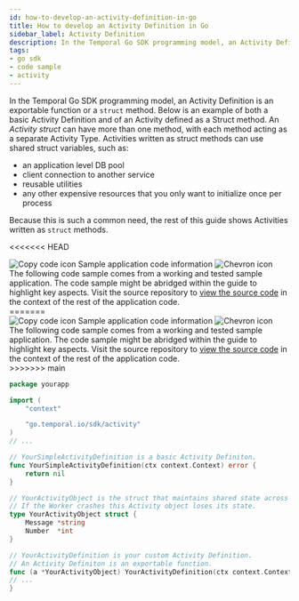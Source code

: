 ```yaml
---
id: how-to-develop-an-activity-definition-in-go
title: How to develop an Activity Definition in Go
sidebar_label: Activity Definition
description: In the Temporal Go SDK programming model, an Activity Definition is an exportable function or a `struct` method.
tags:
- go sdk
- code sample
- activity
---
```


<!-- DO NOT EDIT THIS FILE DIRECTLY.
THIS FILE IS GENERATED from https://github.com/temporalio/documentation-samples-go/blob/main/yourapp/your_activity_definition_dacx.go. -->

In the Temporal Go SDK programming model, an Activity Definition is an exportable function or a `struct` method.
Below is an example of both a basic Activity Definition and of an Activity defined as a Struct method.
An _Activity struct_ can have more than one method, with each method acting as a separate Activity Type.
Activities written as struct methods can use shared struct variables, such as:

- an application level DB pool
- client connection to another service
- reusable utilities
- any other expensive resources that you only want to initialize once per process

Because this is such a common need, the rest of this guide shows Activities written as `struct` methods.

<<<<<<< HEAD

<div class="copycode-notice-container"><div class="copycode-notice"><img data-style="copycode-icon" src="/icons/copycode.png" alt="Copy code icon" /> Sample application code information <img id="i-07aa8a8a-01cb-4f8f-8b03-613da6701f7f" data-event="clickable-copycode-info" data-style="chevron-icon" src="/icons/chevron.png" alt="Chevron icon" /></div><div id="copycode-info-07aa8a8a-01cb-4f8f-8b03-613da6701f7f" class="copycode-info">The following code sample comes from a working and tested sample application. The code sample might be abridged within the guide to highlight key aspects. Visit the source repository to <a href="https://github.com/temporalio/documentation-samples-go/blob/main/yourapp/your_activity_definition_dacx.go">view the source code</a> in the context of the rest of the application code.</div></div>
=======
<div class="copycode-notice-container"><div class="copycode-notice"><img data-style="copycode-icon" src="/icons/copycode.png" alt="Copy code icon" /> Sample application code information <img id="i-1fcc1a65-c4a6-49fb-9e20-27cdb05359ea" data-event="clickable-copycode-info" data-style="chevron-icon" src="/icons/chevron.png" alt="Chevron icon" /></div><div id="copycode-info-1fcc1a65-c4a6-49fb-9e20-27cdb05359ea" class="copycode-info">The following code sample comes from a working and tested sample application. The code sample might be abridged within the guide to highlight key aspects. Visit the source repository to <a href="https://github.com/temporalio/documentation-samples-go/blob/main/yourapp/your_activity_definition_dacx.go">view the source code</a> in the context of the rest of the application code.</div></div>
>>>>>>> main

```go
package yourapp

import (
	"context"

	"go.temporal.io/sdk/activity"
)
// ...

// YourSimpleActivityDefinition is a basic Activity Definiton.
func YourSimpleActivityDefinition(ctx context.Context) error {
	return nil
}

// YourActivityObject is the struct that maintains shared state across Activities.
// If the Worker crashes this Activity object loses its state.
type YourActivityObject struct {
	Message *string
	Number  *int
}

// YourActivityDefinition is your custom Activity Definition.
// An Activity Definiton is an exportable function.
func (a *YourActivityObject) YourActivityDefinition(ctx context.Context, param YourActivityParam) (*YourActivityResultObject, error) {
// ...
}
```
